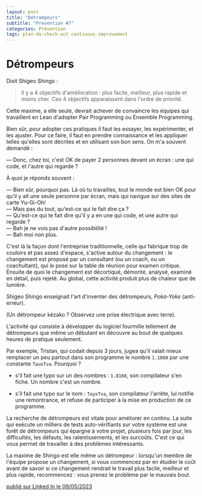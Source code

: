 ```yaml
---
layout: post
title: "Détrompeurs"
subtitle: "Prevention #7"
categories: Prevention
tags: plan-do-check-act continous-improvement
---
```

# Détrompeurs


Dixit Shigeo Shingo :

> Il y a 4 objectifs d'amélioration : plus facile, meilleur, plus rapide et moins cher. Ces 4 objectifs apparaissent dans l'ordre de priorité.

Cette maxime, a elle seule, devrait achever de convaincre les équipes qui travaillent en Lean d'adopter Pair Programming ou Ensemble Programming.
<!--more-->

Bien sûr, pour adopter ces pratiques il faut les essayer, les expérimenter, et les ajuster. Pour ce faire, il faut en prendre connaissance et les appliquer telles qu'elles sont décrites et en utilisant son bon sens. On m'a souvent demandé :

— Donc, chez toi, c'est OK de payer 2 personnes devant un écran : une qui code, et l'autre qui regarde ?

À quoi je réponds souvent :

— Bien sûr, pourquoi pas. Là où tu travailles, tout le monde est bien OK pour qu'il y ait une seule personne par écran, mais qui navigue sur des sites de carte Yu-Gi-Oh!\
— Mais pas du tout, qu'est-ce qui te fait dire ça ?\
— Qu'est-ce qui te fait dire qu'il y a en une qui code, et une autre qui regarde ?\
— Bah je ne vois pas d'autre possibilité !\
— Bah moi non plus.

C'est là la façon dont l'entreprise traditionnelle, celle qui fabrique trop de couloirs et pas assez d'espace, s'active autour du changement : le changement est proposé par un consultant (ou un coach, ou un coachultant), qui le pose sur la table de réunion pour examen critique. Ensuite de quoi le changement est décortiqué, démonté, analysé, examiné en détail, puis rejeté. Au global, cette activité produit plus de chaleur que de lumière.

Shigeo Shingo enseignait l'art d'inventer des détrompeurs, *Poka-Yoke* (anti-erreur).

(Un détrompeur kézako ? Observez une prise électrique avec terre).

L'activité qui consiste à développer du logiciel fourmille tellement de détrompeurs que même un débutant en découvre au bout de quelques heures de pratique seulement.

Par exemple, Tristan, qui codait depuis 3 jours, jugea qu'il valait mieux remplacer un peu partout dans son programme le nombre `1.1860` par une constante `TauxTva`. Pourquoi ?

- s'il fait une typo sur un des nombres : `1.8160`, son compilateur s'en fiche. Un nombre c'est un nombre.

- s'il fait une typo sur le nom : `TayxTva`, son compilateur l'arrête, lui notifie une remontrance, et refuse de participer à la mise en production de ce programme.

La recherche de détrompeurs est vitale pour améliorer en continu. La suite qui exécute un milliers de tests auto-vérifiants sur votre système est une forêt de détrompeurs qui épargne à votre projet, plusieurs fois par jour, les difficultés, les défauts, les ralentissements, et les surcoûts. C'est ce qui vous permet de travailler à des problèmes intéressants.

La maxime de Shingo est elle même un détrompeur : lorsqu'un membre de l'équipe propose un changement, si vous commencez par en étudier le coût avant de savoir si ce changement rendrait le travail plus facile, meilleur et plus rapide, recommencez : vous prenez le problème par le mauvais bout.

[publié sur Linked In le 09/05/2023](https://www.linkedin.com/posts/christophe-thibaut-35b4657_ameliorationcontinue-activity-7061577806173888512-9w2I?utm_source=share&utm_medium=member_desktop)
